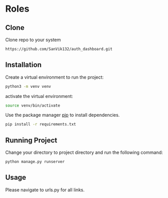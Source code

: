 # Roles

## Clone

Clone repo to your system

```bash
https://github.com/SanVik132/auth_dashboard.git
```

## Installation

Create a virtual environment to run the project:

```bash
python3 -m venv venv
```


activate the virtual environment:

```bash
source venv/bin/activate
```

Use the package manager [pip](https://pip.pypa.io/en/stable/) to install dependencies.

```bash
pip install -r requirements.txt
```

## Running Project

Change your directory to project directory and run the following command:

```python
python manage.py runserver
```

## Usage
Please navigate to urls.py for all links.